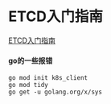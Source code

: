 # ETCD入门指南

[ETCD入门指南](https://cloud.tencent.com/developer/article/1861334)


#### go的一些报错
```
go mod init k8s_client
go mod tidy
go get -u golang.org/x/sys
```